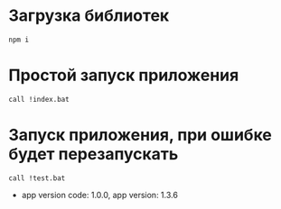 # Загрузка библиотек
```
npm i
```

# Простой запуск приложения
```
call !index.bat
```

# Запуск приложения, при ошибке будет перезапускать
```
call !test.bat
```

- app version code: 1.0.0, app version: 1.3.6